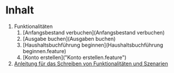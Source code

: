 Inhalt
======

1. Funktionalitäten
    1. [Anfangsbestand verbuchen](Anfangsbestand verbuchen)
    2. [Ausgabe buchen](Ausgaben buchen)
    3. [Haushaltsbuchführung beginnen](Haushaltsbuchführung beginnen.feature)
    4. [Konto erstellen]("Konto erstellen.feature")
2. [Anleitung für das Schreiben von Funktionalitäten und Szenarien](Anleitung.md)
